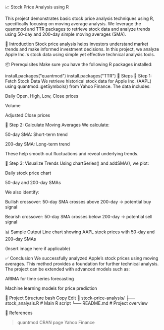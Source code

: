 📈 Stock Price Analysis using R

This project demonstrates basic stock price analysis techniques using R, specifically focusing on moving average analysis. We leverage the quantmod and TTR packages to retrieve stock data and analyze trends using 50-day and 200-day simple moving averages (SMA).

📌 Introduction
Stock price analysis helps investors understand market trends and make informed investment decisions. In this project, we analyze Apple Inc.'s stock data using simple yet effective technical analysis tools.

📦 Prerequisites
Make sure you have the following R packages installed:

install.packages("quantmod")
install.packages("TTR")
🧪 Steps
🔹 Step 1: Fetch Stock Data
We retrieve historical stock data for Apple Inc. (AAPL) using quantmod::getSymbols() from Yahoo Finance. The data includes:

Daily Open, High, Low, Close prices

Volume

Adjusted Close prices

🔹 Step 2: Calculate Moving Averages
We calculate:

50-day SMA: Short-term trend

200-day SMA: Long-term trend

These help smooth out fluctuations and reveal underlying trends.

🔹 Step 3: Visualize Trends
Using chartSeries() and addSMA(), we plot:

Daily stock price chart

50-day and 200-day SMAs

We also identify:

Bullish crossover: 50-day SMA crosses above 200-day → potential buy signal

Bearish crossover: 50-day SMA crosses below 200-day → potential sell signal

📊 Sample Output
Line chart showing AAPL stock prices with 50-day and 200-day SMAs

(Insert image here if applicable)

✅ Conclusion
We successfully analyzed Apple’s stock prices using moving averages. This method provides a foundation for further technical analysis. The project can be extended with advanced models such as:

ARIMA for time series forecasting

Machine learning models for price prediction

📁 Project Structure
bash
Copy
Edit
📂 stock-price-analysis/
├── stock_analysis.R      # Main R script
└── README.md             # Project overview

📎 References
>quantmod CRAN page
>Yahoo Finance
